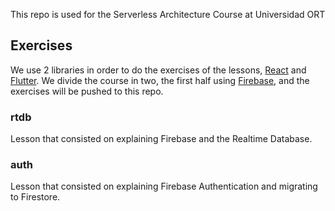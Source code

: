 This repo is used for the Serverless Architecture Course at Universidad ORT

## Exercises

We use 2 libraries in order to do the exercises of the lessons, [React](https://reactjs.org/) and [Flutter](https://flutter.dev/).
We divide the course in two, the first half using [Firebase](https://firebase.google.com/), and the exercises will be pushed to this repo.

### rtdb

Lesson that consisted on explaining Firebase and the Realtime Database.

### auth

Lesson that consisted on explaining Firebase Authentication and migrating to Firestore.
